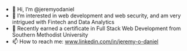 - 👋 Hi, I’m @jeremyodaniel
- 👀 I’m interested in web development and web security, and am very intrigued with Fintech and Data Analytics
- 🌱 Recently earned a certificate in Full Stack Web Development from Southern Methodist University
- 📫 How to reach me: www.linkedin.com/in/jeremy-o-daniel


<!---
jeremyodaniel/jeremyodaniel is a ✨ special ✨ repository because its `README.md` (this file) appears on your GitHub profile.
You can click the Preview link to take a look at your changes.
--->
